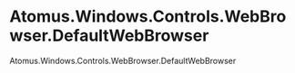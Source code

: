 # Atomus.Windows.Controls.WebBrowser.DefaultWebBrowser
Atomus.Windows.Controls.WebBrowser.DefaultWebBrowser

